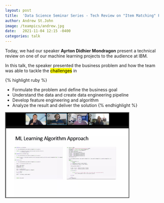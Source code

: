 ```yaml
---
layout: post
title:  'Data Science Seminar Series - Tech Review on "Item Matching" Project'
author: Andrew St.John
image: /teampics/andrew.jpg
date:   2021-11-04 12:15 -0400
categories: talk
---
```

<style>
.center {
  display: block;
  margin-left: auto;
  margin-right: auto;
  width: 50%;
}
img {
  border: 2px solid #555;
}
</style>
<script src="https://kit.fontawesome.com/7812f4f196.js" crossorigin="anonymous"></script>

Today, we had our speaker <b>Ayrton Didhier Mondragon</b> <a href="https://www.linkedin.com/in/ayrton-didhier-mondragon-mejia-2401a996/"><i class="fab fa-linkedin"></i></a> <a href="https://www.uag.mx/"><i class="fas fa-graduation-cap"></i></a> <a href="mailto:ayrton.mondragon1@ibm.com"><i class="fas fa-envelope"></i></a> present a technical review on one of our machine learning projects to the audience at IBM.

In this talk, the speaker presented the business problem and how the team was able to tackle the <mark>challenges</mark> in

{% highlight ruby %} 
- Formulate the problem and define the business goal
- Understand the data and create data engineering pipeline
- Develop feature engineering and algorithm 
- Analyze the result and deliver the solution
{% endhighlight %}

 <img src="/blogpics/post-11-04:2021.jpg" alt="" style="width:80%;">
